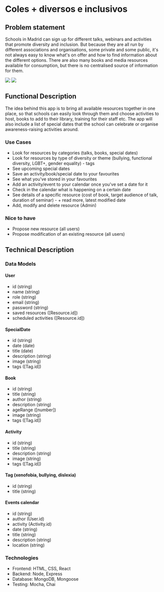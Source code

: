 # Coles + diversos e inclusivos

## Problem statement

Schools in Madrid can sign up for different talks, webinars and activities that promote diversity and inclusion. But because they are all run by different associations and organisations, some private and some public, it's not always easy to know what's on offer and how to find information about the different options. There are also many books and media resources available for consumption, but there is no centralised source of information for them.

![](https://core-docs.s3.amazonaws.com/cresskill_public_schools_ar/article/image/large_51df9e8b-9051-4abe-a1c2-01e39de1cb4f.jpg)
![](https://media4.giphy.com/media/v1.Y2lkPTc5MGI3NjExa3R0emc5bHJreXU0NnA3emljbmV0NzhzdnRoYmU2MHp0dGN1NjhoOCZlcD12MV9pbnRlcm5hbF9naWZfYnlfaWQmY3Q9Zw/RKYCLMYC6Ti21ggUx7/giphy.gif)

## Functional Description

The idea behind this app is to bring all available resources together in one place, so that schools can easily look through them and choose activities to host, books to add to their library, training for their staff etc. The app will also include a list of special dates that the school can celebrate or organise awareness-raising activities around.

### Use Cases

- Look for resources by categories (talks, books, special dates)
- Look for resources by type of diversity or theme (bullying, functional diversity, LGBT+, gender equality) - tags
- See upcoming special dates
- Save an activity/book/special date to your favourites
- See what you've stored in your favourites
- Add an activity/event to your calendar once you've set a date for it
- Check in the calendar what is happening on a certain date
- See details of a specific resource (cost of book, target audience of talk, duration of seminar) - + read more, latest modified date
- Add, modify and delete resource (Admin)

### Nice to have

- Propose new resource (all users)
- Propose modification of an existing resource (all users)

## Technical Description

### Data Models

#### User

- id (string)
- name (string)
- role (string)
- email (string)
- password (string)
- saved resources ([Resource.id])
- scheduled activities ([Resource.id])

#### SpecialDate

- id (string)
- date (date)
- title (date)
- description (string)
- image (string)
- tags ([Tag.id])

#### Book

- id (string)
- title (string)
- author (string)
- description (string)
- ageRange ([number])
- image (string)
- tags ([Tag.id])

#### Activity

- id (string)
- title (string)
- description (string)
- image (string)
- tags ([Tag.id])

#### Tag (xenofobia, bullying, dislexia)

- id (string)
- title (string)

#### Events calendar

- id (string)
- author (User.id)
- activity (Activity.id)
- date (string)
- title (string)
- description (string)
- location (string)

### Technologies

- Frontend: HTML, CSS, React
- Backend: Node, Express
- Database: MongoDB, Mongoose
- Testing: Mocha, Chai
